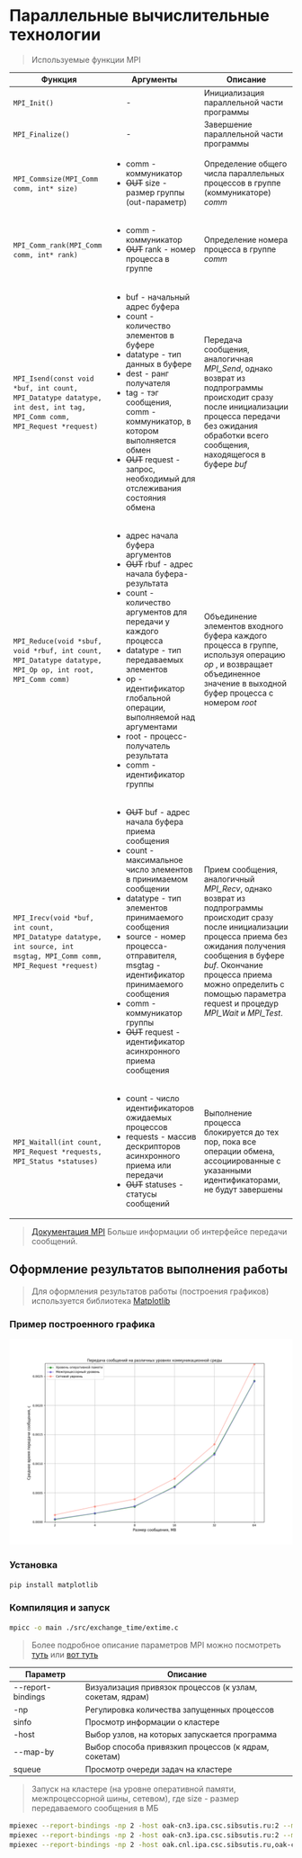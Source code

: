 # Параллельные вычислительные технологии
> Используемые функции MPI

| Функция | Аргументы | Описание |
| ------ | ------ | ------ |
| `MPI_Init()` | <ul>- | Инициализация параллельной части программы |
| `MPI_Finalize()` | <ul>- | Завершение параллельной части программы |
| `MPI_Commsize(MPI_Comm comm, int* size)` | <ul><li>comm - коммуникатор <li>~~OUT~~ size - размер группы (out-параметр)</li></ul> | Определение общего числа параллельных процессов в группе (коммуникаторе) _comm_ |
| `MPI_Comm_rank(MPI_Comm comm, int* rank)` | <ul><li>comm - коммуникатор <li>~~OUT~~ rank - номер процесса в группе</ul> | Определение номера процесса в группе _comm_ |
| `MPI_Isend(const void *buf, int count, MPI_Datatype datatype, int dest, int tag, MPI_Comm comm, MPI_Request *request)` | <ul><li>buf - начальный адрес буфера <li>count - количество элементов в буфере <li>datatype - тип данных в буфере <li>dest - ранг получателя <li>tag - тэг сообщения, comm - коммуникатор, в котором выполняется обмен <li>~~OUT~~ request - запрос, необходимый для отслеживания состояния обмена</li></ul>  | Передача сообщения, аналогичная _MPI_Send_, однако возврат из подпрограммы происходит сразу после инициализации процесса передачи без ожидания обработки всего сообщения, находящегося в буфере _buf_ |
| `MPI_Reduce(void *sbuf, void *rbuf, int count, MPI_Datatype datatype, MPI_Op op, int root, MPI_Comm comm)` | <ul><li>адрес начала буфера аргументов<li>~~OUT~~ rbuf - адрес начала буфера-результата<li>count - количество аргументов для передачи у каждого процесса<li>datatype - тип передаваемых элементов<li>op - идентификатор глобальной операции, выполняемой над аргументами<li>root - процесс-получатель результата<li>comm - идентификатор группы</li></ul>  | Объединение элементов входного буфера каждого процесса в группе, используя операцию _op_ , и возвращает объединенное значение в выходной буфер процесса с номером _root_ |
| `MPI_Irecv(void *buf, int count, MPI_Datatype datatype, int source, int msgtag, MPI_Comm comm, MPI_Request *request)` | <ul><li>~~OUT~~ buf - адрес начала буфера приема сообщения<li>count - максимальное число элементов в принимаемом сообщении<li>datatype - тип элементов принимаемого сообщения<li>source - номер процесса-отправителя, msgtag - идентификатор принимаемого сообщения<li>comm - коммуникатор группы<li>~~OUT~~ request - идентификатор асинхронного приема сообщения</li></ul> | Прием сообщения, аналогичный _MPI_Recv_, однако возврат из подпрограммы происходит сразу после инициализации процесса приема без ожидания получения сообщения в буфере _buf_. Окончание процесса приема можно определить с помощью параметра request и процедур _MPI_Wait_ и _MPI_Test_. |
| `MPI_Waitall(int count, MPI_Request *requests, MPI_Status *statuses)` | <ul><li>count - число идентификаторов ожидаемых процессов<li>requests - массив дескрипторов асинхронного приема или передачи<li>~~OUT~~ statuses - статусы сообщений</li></ul> | Выполнение процесса блокируется до тех пор, пока все операции обмена, ассоциированные с указанными идентификаторами, не будут завершены |

> [Документация MPI](https://curc.readthedocs.io/en/latest/programming/MPI-C.html)
> Больше информации об интерфейсе передачи сообщений.

## Оформление результатов выполнения работы
> Для оформления результатов работы (построения графиков) используется библиотека [Matplotlib](https://matplotlib.org/stable/)

### Пример построенного графика
![Пример графика](/doc/exchange_time/result.png)
### Установка
```sh
pip install matplotlib
```

### Компиляция и запуск
```sh
mpicc -o main ./src/exchange_time/extime.c
```

> Более подробное описание параметров MPI можно посмотреть [туть](https://www.open-mpi.org/doc/v4.1/man1/mpiexec.1.php) или [вот туть](https://docs.open-mpi.org/en/v5.0.x/man-openmpi/man1/mpirun.1.html#label-schizo-ompi-map-by)

| Параметр | Описание |
| ------ | ------ |
| --report-bindings | Визуализация привязок процессов (к узлам, сокетам, ядрам) |
| -np | Регулировка количества запущенных процессов |
| sinfo | Просмотр информации о кластере |
| -host | Выбор узлов, на которых запускается программа |
| --map-by | Выбор способа привязкип процессов (к ядрам, сокетам) |
| squeue | Просмотр очереди задач на кластере |

>  Запуск на кластере (на уровне оперативной памяти, межпроцессорной шины, сетевом), где size - размер передаваемого сообщения в МБ


```sh
mpiexec --report-bindings -np 2 -host oak-cn3.ipa.csc.sibsutis.ru:2 --map-by core ./main <size>
mpiexec --report-bindings -np 2 -host oak-cn3.ipa.csc.sibsutis.ru:2 --map-by socket ./main <size>
mpiexec --report-bindings -np 2 -host oak.cnl.ipa.csc.sibsutis.ru,oak-cn3.ipa.csc.sibsutis.ru ./main <size>
```